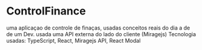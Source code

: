 # ControlFinance
uma aplicaçao de controle de finaças, usadas conceitos reais do dia a de de um Dev. usada uma API externa do lado do cliente (Miragejs)
Tecnologia usadas: TypeScript, React, Miragejs API, React Modal

